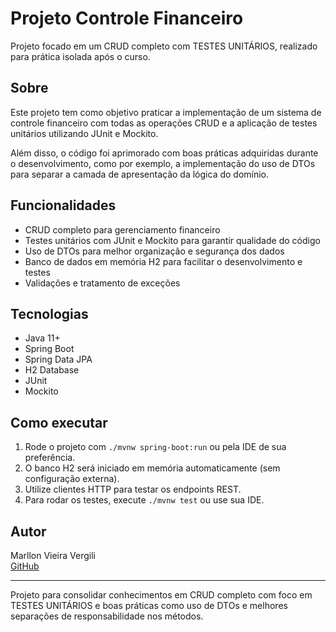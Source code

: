 # Projeto Controle Financeiro

Projeto focado em um CRUD completo com TESTES UNITÁRIOS, realizado para prática isolada após o curso.

## Sobre

Este projeto tem como objetivo praticar a implementação de um sistema de controle financeiro com todas as operações CRUD e a aplicação de testes unitários utilizando JUnit e Mockito.

Além disso, o código foi aprimorado com boas práticas adquiridas durante o desenvolvimento, como por exemplo, a implementação do uso de DTOs para separar a camada de apresentação da lógica do domínio.

## Funcionalidades

- CRUD completo para gerenciamento financeiro  
- Testes unitários com JUnit e Mockito para garantir qualidade do código  
- Uso de DTOs para melhor organização e segurança dos dados  
- Banco de dados em memória H2 para facilitar o desenvolvimento e testes  
- Validações e tratamento de exceções

## Tecnologias

- Java 11+  
- Spring Boot  
- Spring Data JPA  
- H2 Database  
- JUnit  
- Mockito

## Como executar

1. Rode o projeto com `./mvnw spring-boot:run` ou pela IDE de sua preferência.  
2. O banco H2 será iniciado em memória automaticamente (sem configuração externa).  
3. Utilize clientes HTTP para testar os endpoints REST.  
4. Para rodar os testes, execute `./mvnw test` ou use sua IDE.

## Autor

Marllon Vieira Vergili  
[GitHub](https://github.com/Marllon-Vieira-Vergili)

---

Projeto para consolidar conhecimentos em CRUD completo com foco em TESTES UNITÁRIOS e boas práticas como uso de DTOs e melhores separações de responsabilidade nos métodos.

